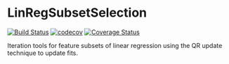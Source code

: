 # LinRegSubsetSelection
[![Build Status](https://travis-ci.com/jekyllstein/LinRegSubsetSelection.jl.svg?branch=master)](https://travis-ci.com/jekyllstein/LinRegSubsetSelection.jl)
[![codecov](https://codecov.io/gh/jekyllstein/LinRegSubsetSelection.jl/branch/master/graph/badge.svg)](https://codecov.io/gh/jekyllstein/LinRegSubsetSelection.jl)
[![Coverage Status](https://coveralls.io/repos/github/jekyllstein/LinRegSubsetSelection.jl/badge.svg)](https://coveralls.io/github/jekyllstein/LinRegSubsetSelection.jl)

 Iteration tools for feature subsets of linear regression using the QR update technique to update fits.

